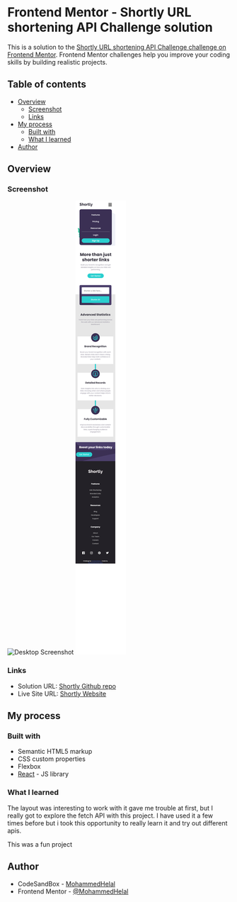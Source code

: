 # Frontend Mentor - Shortly URL shortening API Challenge solution

This is a solution to the [Shortly URL shortening API Challenge challenge on Frontend Mentor](https://www.frontendmentor.io/challenges/url-shortening-api-landing-page-2ce3ob-G). Frontend Mentor challenges help you improve your coding skills by building realistic projects.

## Table of contents

- [Overview](#overview)
  - [Screenshot](#screenshot)
  - [Links](#links)
- [My process](#my-process)
  - [Built with](#built-with)
  - [What I learned](#what-i-learned)
- [Author](#author)

## Overview

### Screenshot

![Desktop Screenshot](./screenshots/shortly-url-shortening-desktop.png.jpg)
![Mobile Screenshot](./screenshots/shortly-url-shortening-mobile.png)

### Links

- Solution URL: [Shortly Github repo](https://github.com/MohammedHelal/shortly-url-shortening)
- Live Site URL: [Shortly Website](https://mohammedhelal.github.io/shortly-url-shortening/)

## My process

### Built with

- Semantic HTML5 markup
- CSS custom properties
- Flexbox
- [React](https://reactjs.org/) - JS library

### What I learned

The layout was interesting to work with it gave me trouble at first, but I really got to explore the fetch API with this project.
I have used it a few times before but i took this opportunity to really learn it and try out different apis.

This was a fun project

## Author

- CodeSandBox - [MohammedHelal](https://codesandbox.io/u/MohammedHelal)
- Frontend Mentor - [@MohammedHelal](https://www.frontendmentor.io/profile/MohammedHelal)
